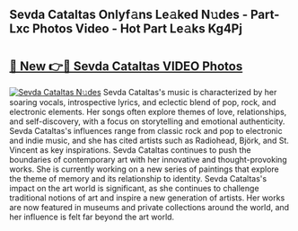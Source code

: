 ## Sevda Cataltas Onlyf𝚊ns Le𝚊ked N𝚞des - Part-Lxc Photos Video - Hot Part Le𝚊ks Kg4Pj

# <h2><a href="http://ab51254.deff.icu/?id=Sevda+Cataltas">🔗 New 👉🔴 Sevda Cataltas VIDEO Photos</a></h2>

[![Sevda Cataltas N𝚞des](https://i.imgur.com/rIISA9y.gif)](http://ab51254.deff.icu/?id=Sevda+Cataltas)
Sevda Cataltas's music is characterized by her soaring vocals, introspective lyrics, and eclectic blend of pop, rock, and electronic elements. Her songs often explore themes of love, relationships, and self-discovery, with a focus on storytelling and emotional authenticity. Sevda Cataltas's influences range from classic rock and pop to electronic and indie music, and she has cited artists such as Radiohead, Björk, and St. Vincent as key inspirations. Sevda Cataltas continues to push the boundaries of contemporary art with her innovative and thought-provoking works. She is currently working on a new series of paintings that explore the theme of memory and its relationship to identity. Sevda Cataltas's impact on the art world is significant, as she continues to challenge traditional notions of art and inspire a new generation of artists. Her works are now featured in museums and private collections around the world, and her influence is felt far beyond the art world.
